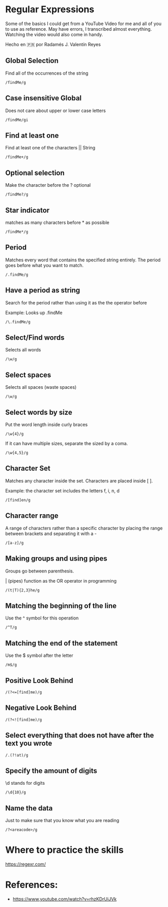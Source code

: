 # Regular Expressions

Some of the basics I could get from a YouTube Video for me and all of you to use as reference. May have errors, I transcribed almost everything. Watching the video would also come in handy.

Hecho en 🇵🇷 por Radamés J. Valentín Reyes

## Global Selection

Find all of the occurrences of the string

~~~RegEx
/findMe/g
~~~

## Case insensitive Global

Does not care about upper or lower case letters

~~~RegEx
/findMe/gi
~~~

## Find at least one

Find at least one of the characters || String

~~~RegEx
/findMe+/g
~~~

## Optional selection

Make the character before the ? optional

~~~RegEx
/findMe?/g
~~~

## Star indicator

matches as many characters before * as possible

~~~RegEx
/findMe*/g
~~~

## Period

Matches every word that contains the specified string entirely. The period goes before what you want to match.

~~~RegEx
/.findMe/g
~~~

## Have a period as string

Search for the period rather than using it as the the operator before

Example: Looks up .findMe

~~~RegEx
/\.findMe/g
~~~

## Select/Find words

Selects all words

~~~RegEx
/\w/g
~~~

## Select spaces

Selects all spaces (waste spaces)

~~~RegEx
/\w/g
~~~

## Select words by size

Put the word length inside curly braces

~~~RegEx
/\w{4}/g
~~~

If it can have multiple sizes, separate the sized by a coma.

~~~RegEx
/\w{4,5}/g
~~~

## Character Set

Matches any character inside the set. Characters are placed inside [ ].

Example: the character set includes the letters f, i, n, d

~~~RegEx
/[find]en/g
~~~

## Character range

A range of characters rather than a specific character by placing the range between brackets and separating it with a -

~~~RegEx
/[a-z]/g
~~~

## Making groups and using pipes

Groups go between parenthesis.

| (pipes) function as the OR operator in programming

~~~RegEx
/(t|T){2,3}he/g
~~~

## Matching the beginning of the line

Use the ^ symbol for this operation

~~~RegEx
/^T/g
~~~

## Matching the end of the statement

Use the $ symbol after the letter

~~~RegEx
/m$/g
~~~

## Positive Look Behind

~~~RegEx
/(?<=[find]me)/g
~~~

## Negative Look Behind

~~~RegEx
/(?<![find]me)/g
~~~

## Select everything that does not have after the text you wrote

~~~RegEx
/.(?!at)/g
~~~

## Specify the amount of digits

\d stands for digits

~~~RegEx
/\d{10}/g
~~~

## Name the data

Just to make sure that you know what you are reading

~~~RegEx
/?<areacode>/g
~~~



# Where to practice the skills

https://regexr.com/

# References:

- https://www.youtube.com/watch?v=rhzKDrUiJVk
